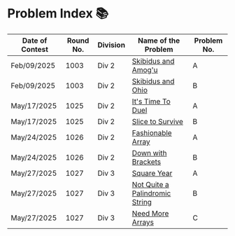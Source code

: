 # Problem Index 📚

| Date of Contest | Round No. | Division | Name of the Problem                           | Problem No. |
| --------------- | --------- | -------- | --------------------------------------------- | --------- |
| Feb/09/2025    | 1003   | Div 2    | [Skibidus and Amog'u](https://github.com/risha2211/Competitive-Programming/blob/main/Skibidus-and-Amog'u.md)     | A         |
| Feb/09/2025      | 1003   | Div 2    | [Skibidus and Ohio](https://example.com/q2)   | B         |
| May/17/2025      | 1025   | Div 2    | [It's Time To Duel](https://example.com/q3)         | A         |
| May/17/2025      | 1025   | Div 2    | [Slice to Survive](https://example.com/q4)       | B         |
| May/24/2025      | 1026   | Div 2    | [Fashionable Array](https://example.com/q5)   | A         |
| May/24/2025     | 1026   | Div 2    | [Down with Brackets](https://example.com/q6) | B       |
| May/27/2025      | 1027   | Div 3    | [Square Year](https://example.com/q7)   | A         |
| May/27/2025      | 1027   | Div 3    | [Not Quite a Palindromic String](https://example.com/q8)       | B         |
| May/27/2025      | 1027   | Div 3    | [Need More Arrays](https://example.com/q9)    | C         |
